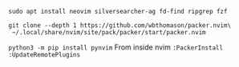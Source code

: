 `sudo apt install neovim silversearcher-ag fd-find ripgrep fzf`
```
git clone --depth 1 https://github.com/wbthomason/packer.nvim\
 ~/.local/share/nvim/site/pack/packer/start/packer.nvim
```
`python3 -m pip install pynvim`
From inside nvim
`:PackerInstall`
`:UpdateRemotePlugins`
